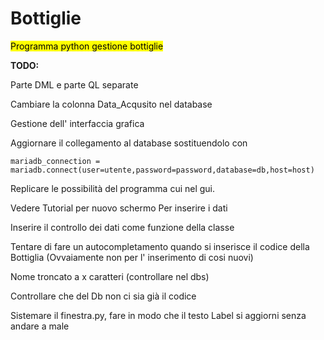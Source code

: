 # Bottiglie

<mark>Programma python gestione bottiglie</mark>

**TODO:**

Parte DML e parte QL separate

Cambiare la colonna Data_Acqusito nel database

Gestione dell' interfaccia grafica

Aggiornare il collegamento al database sostituendolo con

```
mariadb_connection = mariadb.connect(user=utente,password=password,database=db,host=host)
```

Replicare le possibilità del programma cui nel gui.

Vedere Tutorial per nuovo schermo Per inserire i dati

Inserire il controllo dei dati come funzione della classe

Tentare di fare un autocompletamento quando si inserisce il codice della Bottiglia (Ovvaiamente non per l' inserimento di cosi nuovi)

Nome troncato a x caratteri (controllare nel dbs)

Controllare che del Db non ci sia già il codice

Sistemare il finestra.py, fare in modo che il testo Label si aggiorni senza andare a male
